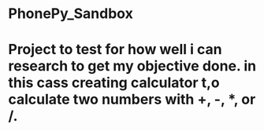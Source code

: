 # PhonePy_Sandbox

# Project to test for how well i can research to get my objective done. in this cass creating  calculator t,o calculate two numbers with +, -, *, or /.